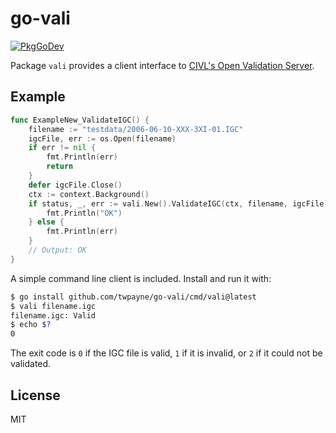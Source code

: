 # go-vali

[![PkgGoDev](https://pkg.go.dev/badge/github.com/twpayne/go-vali)](https://pkg.go.dev/github.com/twpayne/go-vali)

Package `vali` provides a client interface to [CIVL's Open Validation
Server](http://vali.fai-civl.org/webservice.html).

## Example

```go
func ExampleNew_ValidateIGC() {
    filename := "testdata/2006-06-10-XXX-3XI-01.IGC"
    igcFile, err := os.Open(filename)
    if err != nil {
        fmt.Println(err)
        return
    }
    defer igcFile.Close()
    ctx := context.Background()
    if status, _, err := vali.New().ValidateIGC(ctx, filename, igcFile); status == vali.Valid {
        fmt.Println("OK")
    } else {
        fmt.Println(err)
    }
    // Output: OK
}
```

A simple command line client is included. Install and run it with:

```bash
$ go install github.com/twpayne/go-vali/cmd/vali@latest
$ vali filename.igc
filename.igc: Valid
$ echo $?
0
```

The exit code is `0` if the IGC file is valid, `1` if it is invalid, or `2` if
it could not be validated.

## License

MIT
